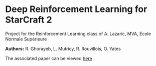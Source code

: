 # Deep Reinforcement Learning for StarCraft 2

Project for the Reinforcement Learning class of A. Lazaric, MVA, Ecole Normale Supérieure

**Authors:** R. Ghorayeb, L. Mutricy, R. Rouvillois, O. Yates

The associated paper can be viewed [here](https://drive.google.com/open?id=18S0oO0iI67z9DjJMkMW8U48MvjKyL652)
